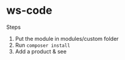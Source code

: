 # ws-code
Steps
1. Put the module in modules/custom folder
2. Run `composer install`
3. Add a product & see
